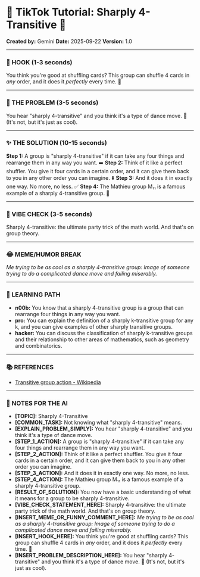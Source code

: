 
# 🎵 TikTok Tutorial: Sharply 4-Transitive 🎵

**Created by:** Gemini
**Date:** 2025-09-22
**Version:** 1.0

---

### 🤩 HOOK (1-3 seconds)

You think you're good at shuffling cards? This group can shuffle 4 cards in *any* order, and it does it *perfectly* every time. 🤯

---

### 🤔 THE PROBLEM (3-5 seconds)

You hear "sharply 4-transitive" and you think it's a type of dance move. 🕺 (It's not, but it's just as cool).

---

### ✨ THE SOLUTION (10-15 seconds)

**Step 1:** A group is "sharply 4-transitive" if it can take any four things and rearrange them in any way you want. ➡️
**Step 2:** Think of it like a perfect shuffler. You give it four cards in a certain order, and it can give them back to you in any other order you can imagine. ⬇️
**Step 3:** And it does it in exactly one way. No more, no less. ✅
**Step 4:** The Mathieu group M₁₁ is a famous example of a sharply 4-transitive group. 🎉

---

### 💅 VIBE CHECK (3-5 seconds)

Sharply 4-transitive: the ultimate party trick of the math world. And that's on group theory.

---

### 😂 MEME/HUMOR BREAK

*Me trying to be as cool as a sharply 4-transitive group:*
*Image of someone trying to do a complicated dance move and failing miserably.*

---

### 🧠 LEARNING PATH

*   **n00b:** You know that a sharply 4-transitive group is a group that can rearrange four things in any way you want.
*   **pro:** You can explain the definition of a sharply k-transitive group for any k, and you can give examples of other sharply transitive groups.
*   **hacker:** You can discuss the classification of sharply k-transitive groups and their relationship to other areas of mathematics, such as geometry and combinatorics.

---

### 📚 REFERENCES

*   [Transitive group action - Wikipedia](https://en.wikipedia.org/wiki/Transitive_group_action)

---

### 📝 NOTES FOR THE AI

*   **[TOPIC]:** Sharply 4-Transitive
*   **[COMMON_TASK]:** Not knowing what "sharply 4-transitive" means.
*   **[EXPLAIN_PROBLEM_SIMPLY]:** You hear "sharply 4-transitive" and you think it's a type of dance move.
*   **[STEP_1_ACTION]:** A group is "sharply 4-transitive" if it can take any four things and rearrange them in any way you want.
*   **[STEP_2_ACTION]:** Think of it like a perfect shuffler. You give it four cards in a certain order, and it can give them back to you in any other order you can imagine.
*   **[STEP_3_ACTION]:** And it does it in exactly one way. No more, no less.
*   **[STEP_4_ACTION]:** The Mathieu group M₁₁ is a famous example of a sharply 4-transitive group.
*   **[RESULT_OF_SOLUTION]:** You now have a basic understanding of what it means for a group to be sharply 4-transitive.
*   **[VIBE_CHECK_STATEMENT_HERE]:** Sharply 4-transitive: the ultimate party trick of the math world. And that's on group theory.
*   **[INSERT_MEME_OR_FUNNY_COMMENT_HERE]:** *Me trying to be as cool as a sharply 4-transitive group:*
*Image of someone trying to do a complicated dance move and failing miserably.*
*   **[INSERT_HOOK_HERE]:** You think you're good at shuffling cards? This group can shuffle 4 cards in *any* order, and it does it *perfectly* every time. 🤯
*   **[INSERT_PROBLEM_DESCRIPTION_HERE]:** You hear "sharply 4-transitive" and you think it's a type of dance move. 🕺 (It's not, but it's just as cool).
